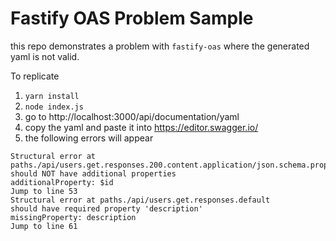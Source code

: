 # Fastify OAS Problem Sample

this repo demonstrates a problem with `fastify-oas` where the generated yaml is not valid.

To replicate

1. `yarn install`
2. `node index.js`
3. go to http://localhost:3000/api/documentation/yaml
4. copy the yaml and paste it into https://editor.swagger.io/
5. the following errors will appear

```
Structural error at paths./api/users.get.responses.200.content.application/json.schema.properties.data.items
should NOT have additional properties
additionalProperty: $id
Jump to line 53
Structural error at paths./api/users.get.responses.default
should have required property 'description'
missingProperty: description
Jump to line 61
 
```